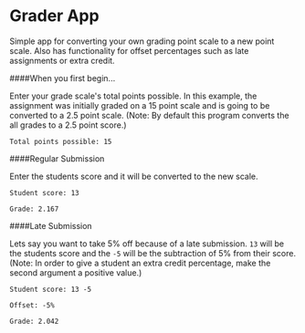 # Grader App

Simple app for converting your own grading point scale to a new point scale. Also has functionality for offset percentages such as late assignments or extra credit.

####When you first begin...

Enter your grade scale's total points possible. In this example, the assignment was initially graded on a 15 point scale and is going to be converted to a 2.5 point scale. (Note: By default this program converts the all grades to a 2.5 point score.)

`Total points possible: 15`

####Regular Submission

Enter the students score and it will be converted to the new scale. 

`Student score: 13`

`Grade: 2.167`

####Late Submission

Lets say you want to take 5% off because of a late submission. `13` will be the students score and the `-5` will be the subtraction of 5% from their score. (Note: In order to give a student an extra credit percentage, make the second argument a positive value.)

`Student score: 13 -5`

`Offset: -5%`

`Grade: 2.042`


